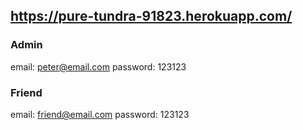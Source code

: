## https://pure-tundra-91823.herokuapp.com/
### Admin
email: peter@email.com password: 123123
### Friend
email: friend@email.com password: 123123
